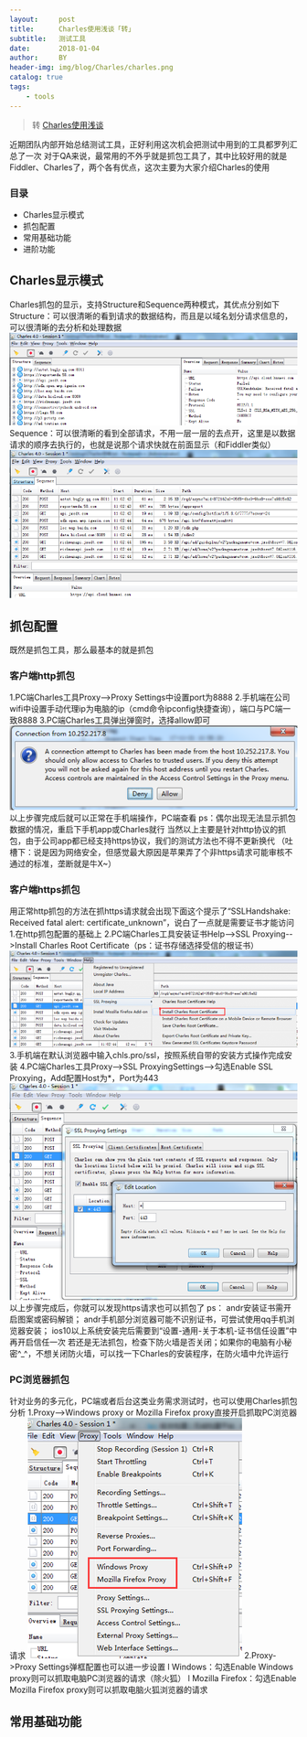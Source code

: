 ```yaml
---
layout:     post
title:      Charles使用浅谈「转」
subtitle:   测试工具
date:       2018-01-04
author:     BY
header-img: img/blog/Charles/charles.png
catalog: true
tags:
    - tools
---
```


> 转 [Charles使用浅谈](http://ishare.58corp.com/index.php/topic/show/1012)


近期团队内部开始总结测试工具，正好利用这次机会把测试中用到的工具都罗列汇总了一次
对于QA来说，最常用的不外乎就是抓包工具了，其中比较好用的就是Fiddler、Charles了，两个各有优点，这次主要为大家介绍Charles的使用


### 目录
- Charles显示模式
- 抓包配置
- 常用基础功能
- 进阶功能

## Charles显示模式
Charles抓包的显示，支持Structure和Sequence两种模式，其优点分别如下
Structure：可以很清晰的看到请求的数据结构，而且是以域名划分请求信息的，可以很清晰的去分析和处理数据
![image](https://raw.githubusercontent.com/lzxiaodong11/lzxiaodong11.github.io/master/img/blog/Charles/20171121145543_93658.png)
Sequence：可以很清晰的看到全部请求，不用一层一层的去点开，这里是以数据请求的顺序去执行的，也就是说那个请求快就在前面显示（和Fiddler类似）
![image](https://raw.githubusercontent.com/lzxiaodong11/lzxiaodong11.github.io/master/img/blog/Charles/20171121145600_91139.png)
## 抓包配置
既然是抓包工具，那么最基本的就是抓包
### 客户端http抓包
1.PC端Charles工具Proxy-->Proxy Settings中设置port为8888
2.手机端在公司wifi中设置手动代理ip为电脑的ip（cmd命令ipconfig快捷查询），端口与PC端一致8888
3.PC端Charles工具弹出弹窗时，选择allow即可
![image](https://raw.githubusercontent.com/lzxiaodong11/lzxiaodong11.github.io/master/img/blog/Charles/20171121151158_74372.png)
以上步骤完成后就可以正常在手机端操作，PC端查看
ps：偶尔出现无法显示抓包数据的情况，重启下手机app或Charles就行
当然以上主要是针对http协议的抓包，由于公司app都已经支持https协议，我们的测试方法也不得不更新换代
（吐槽下：说是因为网络安全，但感觉最大原因是苹果弄了个非https请求可能审核不通过的标准，垄断就是牛X~）
### 客户端https抓包
用正常http抓包的方法在抓https请求就会出现下面这个提示了“SSLHandshake: Received fatal alert: certificate_unknown”，说白了一点就是需要证书才能访问
1.在http抓包配置的基础上
2.PC端Charles工具安装证书Help-->SSL Proxying-->Install Charles Root Certificate（ps：证书存储选择受信的根证书）
![image](https://raw.githubusercontent.com/lzxiaodong11/lzxiaodong11.github.io/master/img/blog/Charles/20171121150951_14004.png)
3.手机端在默认浏览器中输入chls.pro/ssl，按照系统自带的安装方式操作完成安装
4.PC端Charles工具Proxy-->SSL ProxyingSettings-->勾选Enable SSL Proxying，Add配置Host为*，Port为443
![image](https://raw.githubusercontent.com/lzxiaodong11/lzxiaodong11.github.io/master/img/blog/Charles/20171121151024_3129.png)
以上步骤完成后，你就可以发现https请求也可以抓包了
ps：
andr安装证书需开启图案或密码解锁；
andr手机部分浏览器可能不识别证书，可尝试使用qq手机浏览器安装；
ios10以上系统安装完后需要到“设置-通用-关于本机-证书信任设置”中再开启信任一次
若还是无法抓包，检查下防火墙是否关闭；如果你的电脑有小秘密^_^，不想关闭防火墙，可以找一下Charles的安装程序，在防火墙中允许运行
### PC浏览器抓包
针对业务的多元化，PC端或者后台这类业务需求测试时，也可以使用Charles抓包分析
1.Proxy-->Windows proxy  or  Mozilla Firefox proxy直接开启抓取PC浏览器请求
![image](https://raw.githubusercontent.com/lzxiaodong11/lzxiaodong11.github.io/master/img/blog/Charles/20171121151305_23407.png)
2.Proxy->Proxy Settings弹框配置也可以进一步设置
l  Windows：勾选Enable Windows proxy则可以抓取电脑PC浏览器的请求（除火狐）
l  Mozilla Firefox：勾选Enable Mozilla Firefox proxy则可以抓取电脑火狐浏览器的请求
## 常用基础功能
